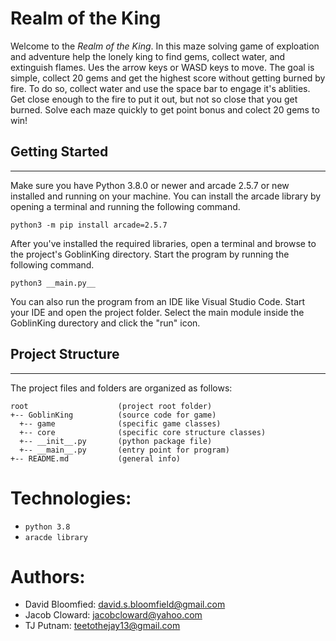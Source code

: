 # Realm of the King

Welcome to the *Realm of the King*.  In this maze solving game of exploation and adventure help the lonely king to find gems, collect water, and extinguish flames.  Ues the arrow keys or WASD keys to move.  The goal is simple, collect 20 gems and get the highest score without getting burned by fire.  To do so, collect water and use the space bar to engage it's ablities.  Get close enough to the fire to put it out, but not so close that you get burned.  Solve each maze quickly to get point bonus and colect 20 gems to win!

## Getting Started
---
Make sure you have Python 3.8.0 or newer and arcade 2.5.7 or new installed 
and running on your machine. You can install the arcade library by opening a terminal 
and running the following command.
```
python3 -m pip install arcade=2.5.7
```
After you've installed the required libraries, open a terminal and browse to the 
project's GoblinKing directory. Start the program by running the following command.
```
python3 __main.py__ 
```
You can also run the program from an IDE like Visual Studio Code. Start your IDE 
and open the project folder. Select the main module inside the GoblinKing durectory and 
click the "run" icon.


## Project Structure
---
The project files and folders are organized as follows:
```
root                    (project root folder)
+-- GoblinKing          (source code for game)
  +-- game              (specific game classes)
  +-- core              (specific core structure classes)
  +-- __init__.py       (python package file)
  +-- __main__.py       (entry point for program)
+-- README.md           (general info)
```

# Technologies:

- `python 3.8`
- `aracde library`


# Authors:

* David Bloomfied: david.s.bloomfield@gmail.com
* Jacob Cloward: jacobcloward@yahoo.com
* TJ Putnam: teetothejay13@gmail.com
